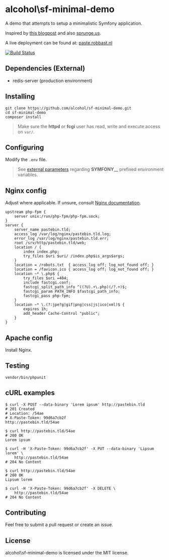 # alcohol\sf-minimal-demo

A demo that attempts to setup a minimalistic Symfony application.

Inspired by [this blogpost](http://www.whitewashing.de/2014/10/26/symfony_all_the_things_web.html) and also [sprunge.us](http://sprunge.us).

A live deployment can be found at: [paste.robbast.nl](http://paste.robbast.nl)

[![Build Status](https://img.shields.io/travis/alcohol/sf-minimal-demo.svg)](https://travis-ci.org/alcohol/sf-minimal-demo)

## Dependencies (External)

* redis-server (production environment)


## Installing

```
git clone https://github.com/alcohol/sf-minimal-demo.git
cd sf-minimal-demo
composer install
```

> Make sure the **httpd** or **fcgi** user has read, write and execute access on `var/`.


## Configuring

Modify the `.env` file.

> See [external parameters](http://symfony.com/doc/current/cookbook/configuration/external_parameters.html)
> regarding **SYMFONY__** prefixed environment variables.


## Nginx config

Adjust where applicable. If unsure, consult [Nginx documentation](http://nginx.org/en/docs/).

``` Nginx
upstream php-fpm {
    server unix:/run/php-fpm/php-fpm.sock;
}
server {
    server_name pastebin.tld;
    access_log /var/log/nginx/pastebin.tld.log;
    error_log /var/log/nginx/pastebin.tld.err;
    root /srv/http/pastebin.tld/web;
    location / {
        index index.php;
        try_files $uri $uri/ /index.php$is_args$args;
    }
    location = /robots.txt  { access_log off; log_not_found off; }
    location = /favicon.ico { access_log off; log_not_found off; }
    location ~* \.php$ {
        try_files $uri =404;
        include fastcgi.conf;
        fastcgi_split_path_info ^((?U).+\.php)(/?.+)$;
        fastcgi_param PATH_INFO $fastcgi_path_info;
        fastcgi_pass php-fpm;
    }
    location ~* \.(?:jpe?g|gif|png|css|js|ico|xml)$ {
        expires 1h;
        add_header Cache-Control "public";
    }
}
```

## Apache config

Install Nginx.


## Testing

```
vendor/bin/phpunit
```


## cURL examples

``` Shell
$ curl -X POST --data-binary 'Lorem ipsum' http://pastebin.tld
# 201 Created
# Location: /54ae
# X-Paste-Token: 99d6a7cb2f
http://pastebin.tld/54ae

$ curl http://pastebin.tld/54ae
# 200 OK
Lorem ipsum

$ curl -H 'X-Paste-Token: 99d6a7cb2f' -X PUT --data-binary 'Lipsum lorem' \
    http://pastebin.tld/54ae
# 204 No Content

$ curl http://pastebin.tld/54ae
# 200 OK
Lipsum lorem

$ curl -H 'X-Paste-Token: 99d6a7cb2f' -X DELETE \
    http://pastebin.tld/54ae
# 204 No Content
```


## Contributing

Feel free to submit a pull request or create an issue.


## License

alcohol\sf-minimal-demo is licensed under the MIT license.
